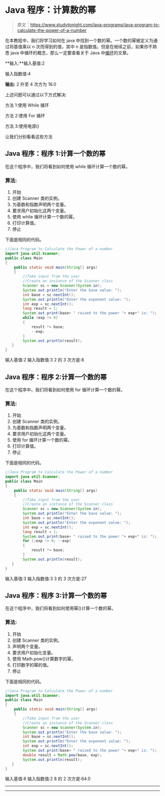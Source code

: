 # Java 程序：计算数的幂

> 原文：<https://www.studytonight.com/java-programs/java-program-to-calculate-the-power-of-a-number>

在本教程中，我们将学习如何在 java 中找到一个数的幂。一个数的幂被定义为通过将基值乘以 n 次而得到的值，其中 n 是指数值。但是在继续之前，如果你不熟悉 java 中循环的概念，那么一定要查看关于 Java 中[循环](https://www.studytonight.com/java/loops-in-java.php)的文章。

**输入:**输入基值:2

输入指数值:4

**输出:** 2 升至 4 次方为 16.0

上述问题可以通过以下方式解决:

方法 1:使用 While 循环

方法 2:使用 For 循环

方法 3:使用电源()

让我们分别看看这些方法

## Java 程序：程序 1:计算一个数的幂

在这个程序中，我们将看到如何使用 while 循环计算一个数的幂。

### 算法:

1.  开始
2.  创建 Scanner 类的实例。
3.  为基数和指数声明两个变量。
4.  要求用户初始化这两个变量。
5.  使用 while 循环计算一个数的幂。
6.  打印计算值。
7.  停止

下面是相同的代码。

```java
//Java Program to Calculate the Power of a number
import java.util.Scanner;  
public class Main   
{  
    public static void main(String[] args)    
    {
        //Take input from the user
        //Create an instance of the Scanner class
        Scanner sc = new Scanner(System.in); 
        System.out.println("Enter the base value: ");  
        int base = sc.nextInt();  
        System.out.println("Enter the exponent value: ");  
        int exp = sc.nextInt();  
        long result = 1;
        System.out.print(base+ " raised to the power "+ exp+" is: ");
        while (exp != 0)
        {
            result *= base;
            --exp;
        }
        System.out.println(result);
   }  
} 
```

输入基值:2
输入指数值:3
2 的 3 次方是:8

## Java 程序：程序 2:计算一个数的幂

在这个程序中，我们将看到如何使用 for 循环计算一个数的幂。

### 算法:

1.  开始
2.  创建 Scanner 类的实例。
3.  为基数和指数声明两个变量。
4.  要求用户初始化这两个变量。
5.  使用 for 循环计算一个数的幂。
6.  打印计算值。
7.  停止

下面是相同的代码。

```java
//Java Program to Calculate the Power of a number
import java.util.Scanner;  
public class Main   
{  
    public static void main(String[] args)    
    {
        //Take input from the user
        //Create an instance of the Scanner class
        Scanner sc = new Scanner(System.in); 
        System.out.println("Enter the base value: ");  
        int base = sc.nextInt();  
        System.out.println("Enter the exponent value: ");  
        int exp = sc.nextInt();  
        long result = 1;
        System.out.print(base+ " raised to the power "+ exp+" is: ");
        for (;exp != 0; --exp)
        {
            result *= base;
        }
        System.out.println(result);
   }  
} 
```

输入基值:3
输入指数值:3
3 的 3 次方是:27

## Java 程序：程序 3:计算一个数的幂

在这个程序中，我们将看到如何使用幂()计算一个数的幂。

### 算法:

1.  开始
2.  创建 Scanner 类的实例。
3.  声明两个变量。
4.  要求用户初始化变量。
5.  使用 Math.pow()计算数字的幂。
6.  打印数字的幂的值。
7.  停止

下面是相同的代码。

```java
//Java Program to Calculate the Power of a number
import java.util.Scanner;  
public class Main   
{  
    public static void main(String[] args)    
    {
        //Take input from the user
        //Create an instance of the Scanner class
        Scanner sc = new Scanner(System.in); 
        System.out.println("Enter the base value: ");  
        int base = sc.nextInt();  
        System.out.println("Enter the exponent value: ");  
        int exp = sc.nextInt();  
        System.out.print(base+ " raised to the power "+ exp+" is: ");
        double result = Math.pow(base, exp);
        System.out.println(result);
   }  
} 
```

输入基值:8
输入指数值:2
8 的 2 次方是:64.0

* * *

* * *
